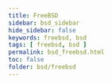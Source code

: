 ```yaml
---
title: FreeBSD
sidebar: bsd_sidebar
hide_sidebar: false
keywords: freebsd, bsd
tags: [ freebsd, bsd ]
permalink: bsd_freebsd.html
toc: false
folder: bsd/freebsd
---
```

